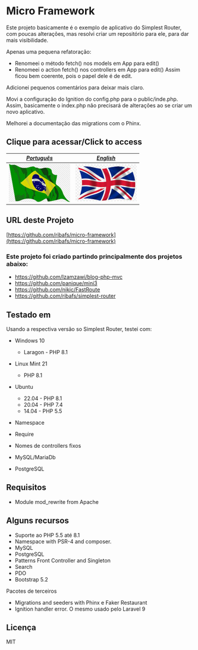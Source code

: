 # Micro Framework

Este projeto basicamente é o exemplo de aplicativo do Simplest Router, com poucas alterações, mas resolvi criar um repositório para ele, para dar mais visibilidade.

Apenas uma pequena refatoração:

- Renomeei o método fetch() nos models em App para edit()
- Renomeei o action fetch() nos controllers em App para edit()
Assim ficou bem coerente, pois o papel dele é de edit.

Adicionei pequenos comentários para deixar mais claro.

Movi a configuração do Ignition do config.php para o public/inde.php. Assim, basicamente o index.php não precisará de alterações ao se criar um novo aplicativo.

Melhorei a documentação das migrations com o Phinx.


## Clique para acessar/Click to access

[*Português*](pt-BR) | [*English*](en-US)
----------- | ----------
<a href="pt"><img src="pt.png"></a> | <a href="en"><img src="en.png"></a>

## URL deste Projeto

[https://github.com/ribafs/micro-framework](https://github.com/ribafs/micro-framework)


### Este projeto foi criado partindo principalmente dos projetos abaixo:

- https://github.com/Izamzawi/blog-php-mvc
- https://github.com/panique/mini3
- https://github.com/nikic/FastRoute
- https://github.com/ribafs/simplest-router


## Testado em

Usando a respectiva versão so Simplest Router, testei com:

- Windows 10
    - Laragon - PHP 8.1
- Linux Mint 21
    - PHP 8.1
- Ubuntu
    - 22.04 - PHP 8.1
    - 20.04 - PHP 7.4
    - 14.04 - PHP 5.5

- Namespace
- Require
- Nomes de controllers fixos

- MySQL/MariaDb
- PostgreSQL


## Requisitos

- Module mod_rewrite from Apache


## Alguns recursos

- Suporte ao PHP 5.5 até 8.1
- Namespace with PSR-4 and composer.
- MySQL
- PostgreSQL
- Patterns Front Controller and Singleton
- Search
- PDO
- Bootstrap 5.2

Pacotes de terceiros

- Migrations and seeders with Phinx e Faker Restaurant
- Ignition handler error. O mesmo usado pelo Laravel 9


## Licença

MIT

